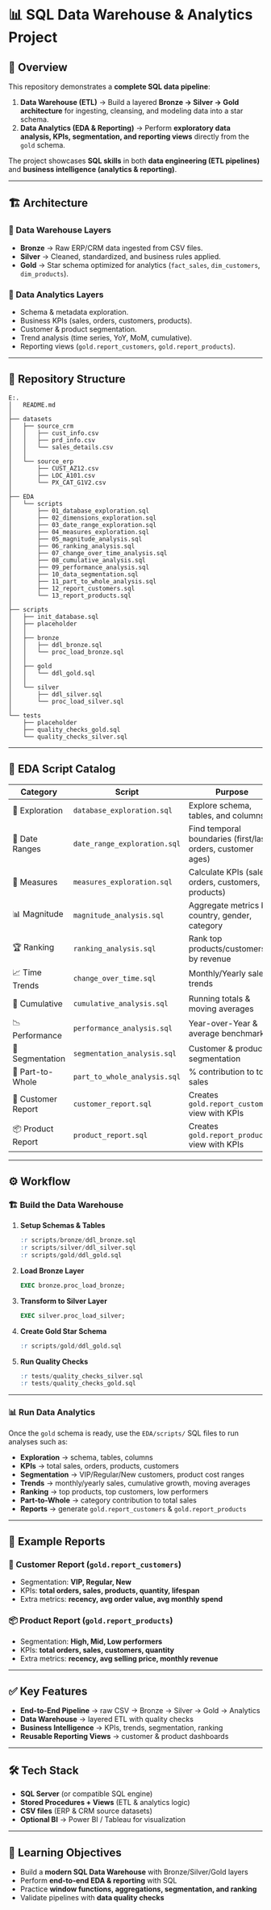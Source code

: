 
# 📊 SQL Data Warehouse & Analytics Project

## 🚀 Overview

This repository demonstrates a **complete SQL data pipeline**:

1. **Data Warehouse (ETL)** → Build a layered **Bronze → Silver → Gold architecture** for ingesting, cleansing, and modeling data into a star schema.
2. **Data Analytics (EDA & Reporting)** → Perform **exploratory data analysis, KPIs, segmentation, and reporting views** directly from the `gold` schema.

The project showcases **SQL skills** in both **data engineering (ETL pipelines)** and **business intelligence (analytics & reporting)**.

---

## 🏗️ Architecture

### 🔹 Data Warehouse Layers

* **Bronze** → Raw ERP/CRM data ingested from CSV files.
* **Silver** → Cleaned, standardized, and business rules applied.
* **Gold** → Star schema optimized for analytics (`fact_sales`, `dim_customers`, `dim_products`).

### 🔹 Data Analytics Layers

* Schema & metadata exploration.
* Business KPIs (sales, orders, customers, products).
* Customer & product segmentation.
* Trend analysis (time series, YoY, MoM, cumulative).
* Reporting views (`gold.report_customers`, `gold.report_products`).

---

## 📂 Repository Structure

```text
E:.
│   README.md
│
├── datasets
│   ├── source_crm
│   │   ├── cust_info.csv
│   │   ├── prd_info.csv
│   │   └── sales_details.csv
│   │
│   └── source_erp
│       ├── CUST_AZ12.csv
│       ├── LOC_A101.csv
│       └── PX_CAT_G1V2.csv
│
├── EDA
│   └── scripts
│       ├── 01_database_exploration.sql
│       ├── 02_dimensions_exploration.sql
│       ├── 03_date_range_exploration.sql
│       ├── 04_measures_exploration.sql
│       ├── 05_magnitude_analysis.sql
│       ├── 06_ranking_analysis.sql
│       ├── 07_change_over_time_analysis.sql
│       ├── 08_cumulative_analysis.sql
│       ├── 09_performance_analysis.sql
│       ├── 10_data_segmentation.sql
│       ├── 11_part_to_whole_analysis.sql
│       ├── 12_report_customers.sql
│       └── 13_report_products.sql
│
├── scripts
│   ├── init_database.sql
│   ├── placeholder
│   │
│   ├── bronze
│   │   ├── ddl_bronze.sql
│   │   └── proc_load_bronze.sql
│   │
│   ├── gold
│   │   └── ddl_gold.sql
│   │
│   └── silver
│       ├── ddl_silver.sql
│       └── proc_load_silver.sql
│
└── tests
    ├── placeholder
    ├── quality_checks_gold.sql
    └── quality_checks_silver.sql
```

---

## 📑 EDA Script Catalog

| Category           | Script                       | Purpose                                                     |
| ------------------ | ---------------------------- | ----------------------------------------------------------- |
| 🔎 Exploration     | `database_exploration.sql`   | Explore schema, tables, and columns                         |
| 📅 Date Ranges     | `date_range_exploration.sql` | Find temporal boundaries (first/last orders, customer ages) |
| 📏 Measures        | `measures_exploration.sql`   | Calculate KPIs (sales, orders, customers, products)         |
| 📊 Magnitude       | `magnitude_analysis.sql`     | Aggregate metrics by country, gender, category              |
| 🏆 Ranking         | `ranking_analysis.sql`       | Rank top products/customers by revenue                      |
| 📈 Time Trends     | `change_over_time.sql`       | Monthly/Yearly sales trends                                 |
| 🧮 Cumulative      | `cumulative_analysis.sql`    | Running totals & moving averages                            |
| 📉 Performance     | `performance_analysis.sql`   | Year-over-Year & average benchmarks                         |
| 👥 Segmentation    | `segmentation_analysis.sql`  | Customer & product segmentation                             |
| 🥧 Part-to-Whole   | `part_to_whole_analysis.sql` | % contribution to total sales                               |
| 👤 Customer Report | `customer_report.sql`        | Creates `gold.report_customers` view with KPIs              |
| 📦 Product Report  | `product_report.sql`         | Creates `gold.report_products` view with KPIs               |

---

## ⚙️ Workflow

### 🏗️ Build the Data Warehouse

1. **Setup Schemas & Tables**

   ```sql
   :r scripts/bronze/ddl_bronze.sql
   :r scripts/silver/ddl_silver.sql
   :r scripts/gold/ddl_gold.sql
   ```

2. **Load Bronze Layer**

   ```sql
   EXEC bronze.proc_load_bronze;
   ```

3. **Transform to Silver Layer**

   ```sql
   EXEC silver.proc_load_silver;
   ```

4. **Create Gold Star Schema**

   ```sql
   :r scripts/gold/ddl_gold.sql
   ```

5. **Run Quality Checks**

   ```sql
   :r tests/quality_checks_silver.sql
   :r tests/quality_checks_gold.sql
   ```

---

### 📊 Run Data Analytics

Once the `gold` schema is ready, use the `EDA/scripts/` SQL files to run analyses such as:

* **Exploration** → schema, tables, columns
* **KPIs** → total sales, orders, products, customers
* **Segmentation** → VIP/Regular/New customers, product cost ranges
* **Trends** → monthly/yearly sales, cumulative growth, moving averages
* **Ranking** → top products, top customers, low performers
* **Part-to-Whole** → category contribution to total sales
* **Reports** → generate `gold.report_customers` & `gold.report_products`

---

## 📑 Example Reports

### 👤 Customer Report (`gold.report_customers`)

* Segmentation: **VIP, Regular, New**
* KPIs: **total orders, sales, products, quantity, lifespan**
* Extra metrics: **recency, avg order value, avg monthly spend**

### 📦 Product Report (`gold.report_products`)

* Segmentation: **High, Mid, Low performers**
* KPIs: **total orders, sales, customers, quantity**
* Extra metrics: **recency, avg selling price, monthly revenue**

---

## ✅ Key Features

* **End-to-End Pipeline** → raw CSV → Bronze → Silver → Gold → Analytics
* **Data Warehouse** → layered ETL with quality checks
* **Business Intelligence** → KPIs, trends, segmentation, ranking
* **Reusable Reporting Views** → customer & product dashboards

---

## 🛠️ Tech Stack

* **SQL Server** (or compatible SQL engine)
* **Stored Procedures + Views** (ETL & analytics logic)
* **CSV files** (ERP & CRM source datasets)
* **Optional BI** → Power BI / Tableau for visualization

---

## 🎯 Learning Objectives

* Build a **modern SQL Data Warehouse** with Bronze/Silver/Gold layers
* Perform **end-to-end EDA & reporting** with SQL
* Practice **window functions, aggregations, segmentation, and ranking**
* Validate pipelines with **data quality checks**

